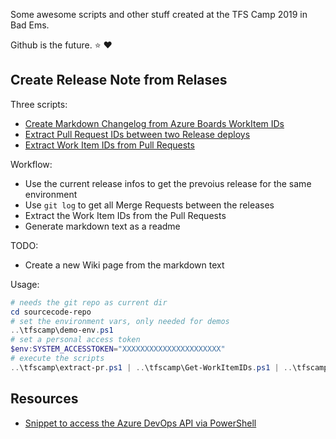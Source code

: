 Some awesome scripts and other stuff created at the TFS Camp 2019 in Bad Ems.

Github is the future. :star: :heart:

## Create Release Note from Relases

Three scripts:

- [Create Markdown Changelog from Azure Boards WorkItem IDs](MD_Generator.ps1)
- [Extract Pull Request IDs between two Release deploys](extract-pr.ps1)
- [Extract Work Item IDs from Pull Requests](Get-WorkItemIDs.ps1)

Workflow:

- Use the current release infos to get the prevoius release for the same environment
- Use `git log` to get all Merge Requests between the releases
- Extract the Work Item IDs from the Pull Requests
- Generate markdown text as a readme

TODO:

- Create a new Wiki page from the markdown text

Usage:

```ps1
# needs the git repo as current dir
cd sourcecode-repo
# set the environment vars, only needed for demos
..\tfscamp\demo-env.ps1
# set a personal access token
$env:SYSTEM_ACCESSTOKEN="XXXXXXXXXXXXXXXXXXXXXX"
# execute the scripts
..\tfscamp\extract-pr.ps1 | ..\tfscamp\Get-WorkItemIDs.ps1 | ..\tfscamp\MD_Generator.ps1
```

## Resources

- [Snippet to access the Azure DevOps API via PowerShell](azure-and-powershell.md)
